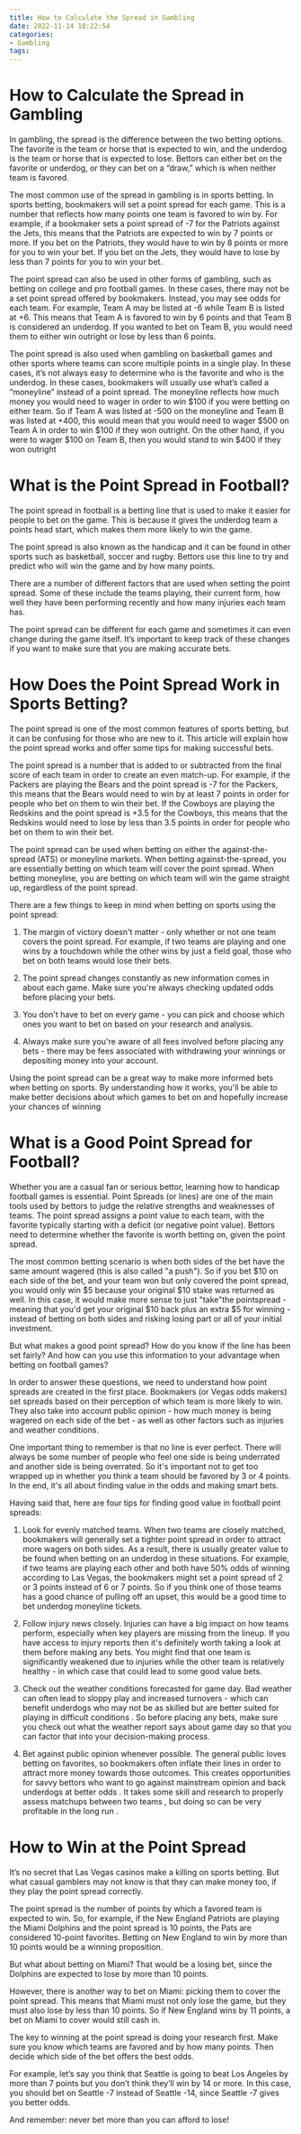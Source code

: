 ```yaml
---
title: How to Calculate the Spread in Gambling
date: 2022-11-14 18:22:54
categories:
- Gambling
tags:
---
```



#  How to Calculate the Spread in Gambling

In gambling, the spread is the difference between the two betting options. The favorite is the team or horse that is expected to win, and the underdog is the team or horse that is expected to lose. Bettors can either bet on the favorite or underdog, or they can bet on a “draw,” which is when neither team is favored.

The most common use of the spread in gambling is in sports betting. In sports betting, bookmakers will set a point spread for each game. This is a number that reflects how many points one team is favored to win by. For example, if a bookmaker sets a point spread of -7 for the Patriots against the Jets, this means that the Patriots are expected to win by 7 points or more. If you bet on the Patriots, they would have to win by 8 points or more for you to win your bet. If you bet on the Jets, they would have to lose by less than 7 points for you to win your bet.

The point spread can also be used in other forms of gambling, such as betting on college and pro football games. In these cases, there may not be a set point spread offered by bookmakers. Instead, you may see odds for each team. For example, Team A may be listed at -6 while Team B is listed at +6. This means that Team A is favored to win by 6 points and that Team B is considered an underdog. If you wanted to bet on Team B, you would need them to either win outright or lose by less than 6 points.

The point spread is also used when gambling on basketball games and other sports where teams can score multiple points in a single play. In these cases, it’s not always easy to determine who is the favorite and who is the underdog. In these cases, bookmakers will usually use what’s called a “moneyline” instead of a point spread. The moneyline reflects how much money you would need to wager in order to win $100 if you were betting on either team. So if Team A was listed at -500 on the moneyline and Team B was listed at +400, this would mean that you would need to wager $500 on Team A in order to win $100 if they won outright. On the other hand, if you were to wager $100 on Team B, then you would stand to win $400 if they won outright

#  What is the Point Spread in Football?

The point spread in football is a betting line that is used to make it easier for people to bet on the game. This is because it gives the underdog team a points head start, which makes them more likely to win the game.

The point spread is also known as the handicap and it can be found in other sports such as basketball, soccer and rugby. Bettors use this line to try and predict who will win the game and by how many points.

There are a number of different factors that are used when setting the point spread. Some of these include the teams playing, their current form, how well they have been performing recently and how many injuries each team has.

The point spread can be different for each game and sometimes it can even change during the game itself. It’s important to keep track of these changes if you want to make sure that you are making accurate bets.

#  How Does the Point Spread Work in Sports Betting?

The point spread is one of the most common features of sports betting, but it can be confusing for those who are new to it. This article will explain how the point spread works and offer some tips for making successful bets.

The point spread is a number that is added to or subtracted from the final score of each team in order to create an even match-up. For example, if the Packers are playing the Bears and the point spread is -7 for the Packers, this means that the Bears would need to win by at least 7 points in order for people who bet on them to win their bet. If the Cowboys are playing the Redskins and the point spread is +3.5 for the Cowboys, this means that the Redskins would need to lose by less than 3.5 points in order for people who bet on them to win their bet.

The point spread can be used when betting on either the against-the-spread (ATS) or moneyline markets. When betting against-the-spread, you are essentially betting on which team will cover the point spread. When betting moneyline, you are betting on which team will win the game straight up, regardless of the point spread.

There are a few things to keep in mind when betting on sports using the point spread:

1) The margin of victory doesn't matter - only whether or not one team covers the point spread. For example, if two teams are playing and one wins by a touchdown while the other wins by just a field goal, those who bet on both teams would lose their bets.

2) The point spread changes constantly as new information comes in about each game. Make sure you're always checking updated odds before placing your bets.

3) You don't have to bet on every game - you can pick and choose which ones you want to bet on based on your research and analysis.

4) Always make sure you're aware of all fees involved before placing any bets - there may be fees associated with withdrawing your winnings or depositing money into your account.

Using the point spread can be a great way to make more informed bets when betting on sports. By understanding how it works, you'll be able to make better decisions about which games to bet on and hopefully increase your chances of winning

#  What is a Good Point Spread for Football?

Whether you are a casual fan or serious bettor, learning how to handicap football games is essential. Point Spreads (or lines) are one of the main tools used by bettors to judge the relative strengths and weaknesses of teams. The point spread assigns a point value to each team, with the favorite typically starting with a deficit (or negative point value). Bettors need to determine whether the favorite is worth betting on, given the point spread.

The most common betting scenario is when both sides of the bet have the same amount wagered (this is also called "a push"). So if you bet $10 on each side of the bet, and your team won but only covered the point spread, you would only win $5 because your original $10 stake was returned as well. In this case, it would make more sense to just "take"the pointspread - meaning that you'd get your original $10 back plus an extra $5 for winning - instead of betting on both sides and risking losing part or all of your initial investment.

But what makes a good point spread? How do you know if the line has been set fairly? And how can you use this information to your advantage when betting on football games?

In order to answer these questions, we need to understand how point spreads are created in the first place. Bookmakers (or Vegas odds makers) set spreads based on their perception of which team is more likely to win. They also take into account public opinion - how much money is being wagered on each side of the bet - as well as other factors such as injuries and weather conditions.

One important thing to remember is that no line is ever perfect. There will always be some number of people who feel one side is being underrated and another side is being overrated. So it's important not to get too wrapped up in whether you think a team should be favored by 3 or 4 points. In the end, it's all about finding value in the odds and making smart bets.

Having said that, here are four tips for finding good value in football point spreads:

1) Look for evenly matched teams. When two teams are closely matched, bookmakers will generally set a tighter point spread in order to attract more wagers on both sides. As a result, there is usually greater value to be found when betting on an underdog in these situations. For example, if two teams are playing each other and both have 50% odds of winning according to Las Vegas, the bookmakers might set a point spread of 2 or 3 points instead of 6 or 7 points. So if you think one of those teams has a good chance of pulling off an upset, this would be a good time to bet underdog moneyline tickets.

2) Follow injury news closely. Injuries can have a big impact on how teams perform, especially when key players are missing from the lineup. If you have access to injury reports then it's definitely worth taking a look at them before making any bets. You might find that one team is significantly weakened due to injuries while the other team is relatively healthy - in which case that could lead to some good value bets.

3) Check out the weather conditions forecasted for game day. Bad weather can often lead to sloppy play and increased turnovers - which can benefit underdogs who may not be as skilled but are better suited for playing in difficult conditions . So before placing any bets, make sure you check out what the weather report says about game day so that you can factor that into your decision-making process.

4) Bet against public opinion whenever possible. The general public loves betting on favorites, so bookmakers often inflate their lines in order to attract more money towards those outcomes. This creates opportunities for savvy bettors who want to go against mainstream opinion and back underdogs at better odds . It takes some skill and research to properly assess matchups between two teams , but doing so can be very profitable in the long run .

#  How to Win at the Point Spread

It’s no secret that Las Vegas casinos make a killing on sports betting. But what casual gamblers may not know is that they can make money too, if they play the point spread correctly.

The point spread is the number of points by which a favored team is expected to win. So, for example, if the New England Patriots are playing the Miami Dolphins and the point spread is 10 points, the Pats are considered 10-point favorites. Betting on New England to win by more than 10 points would be a winning proposition.

But what about betting on Miami? That would be a losing bet, since the Dolphins are expected to lose by more than 10 points.

However, there is another way to bet on Miami: picking them to cover the point spread. This means that Miami must not only lose the game, but they must also lose by less than 10 points. So if New England wins by 11 points, a bet on Miami to cover would still cash in.

The key to winning at the point spread is doing your research first. Make sure you know which teams are favored and by how many points. Then decide which side of the bet offers the best odds.

For example, let’s say you think that Seattle is going to beat Los Angeles by more than 7 points but you don’t think they’ll win by 14 or more. In this case, you should bet on Seattle -7 instead of Seattle -14, since Seattle -7 gives you better odds.

And remember: never bet more than you can afford to lose!